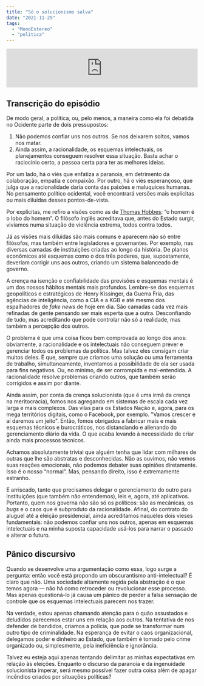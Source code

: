 ```yaml
---
title: "Só o solucionismo salva"
date: "2021-11-29"
tags: 
  - "MonoEstereo"
  - "politica"
---
```


<iframe src="https://anchor.fm/monoestereo/embed/episodes/S-o-solucionismo-salva-e1b0a4l" height="102px" width="100%" frameborder="0" scrolling="no"></iframe>

## Transcrição do episódio

De modo geral, a política, ou, pelo menos, a maneira como ela foi debatida no Ocidente parte de dois pressupostos:

1. Não podemos confiar uns nos outros. Se nos deixarem soltos, vamos nos matar.
2. Ainda assim, a racionalidade, os esquemas intelectuais, os planejamentos conseguem resolver essa situação. Basta achar o raciocínio certo, a pessoa certa para ter as melhores ideias.

Por um lado, há o viés que enfatiza a paranoia, em detrimento da colaboração, empatia e compaixão. Por outro, há o viés esperançoso, que julga que a racionalidade daria conta das paixões e maluquices humanas. No pensamento político ocidental, você encontrará versões mais explícitas ou mais diluídas desses pontos-de-vista.

Por explícitas, me refiro a visões como as de [Thomas Hobbes](https://pt.wikipedia.org/wiki/Thomas_Hobbes): “o homem é o lobo do homem”. O filósofo inglês acreditava que, antes do Estado surgir, vivíamos numa situação de violência extrema, todos contra todos.

Já as visões mais diluídas são mais comuns e aparecem não só entre filósofos, mas também entre legisladores e governantes. Por exemplo, nas diversas camadas de instituições criadas ao longo da história. De planos econômicos até esquemas como o dos três poderes, que, supostamente, deveriam corrigir uns aos outros, criando um sistema balanceado de governo.

A crença na isenção e confiabilidade das previsões e esquemas mentais é um dos nossos hábitos mentais mais profundos. Lembre-se dos esquemas geopolíticos e estratégicos de Henry Kissinger, da Guerra Fria, das agências de inteligência, como a CIA e a KGB e até mesmo dos espalhadores de _fake news_ de hoje em dia. São camadas cada vez mais refinadas de gente pensando ser mais esperta que a outra. Desconfiando de tudo, mas acreditando que pode controlar não só a realidade, mas também a percepção dos outros.

O problema é que uma coisa ficou bem comprovada ao longo dos anos: obviamente, a racionalidade e os intelectuais não conseguem prever e gerenciar todos os problemas da política. Mas talvez eles consigam criar muitos deles. É que, sempre que criamos uma solução ou uma ferramenta de trabalho, simultaneamente, inventamos a possibilidade de ela ser usada para fins negativos. Ou, no mínimo, de ser corrompida e mal-entendida. A racionalidade resolve problemas criando outros, que também serão corrigidos e assim por diante.

Ainda assim, por conta da crença solucionista (que é uma irmã da crença na meritocracia), fomos nos agregando em sistemas de escala cada vez larga e mais complexos. Das vilas para os Estados Nação e, agora, para os mega territórios digitais, como o Facebook, por exemplo. "Vamos crescer e aí daremos um jeito". Então, fomos obrigados a fabricar mais e mais esquemas técnicos e burocráticos, nos distanciando e alienando do gerenciamento diário da vida. O que acaba levando à necessidade de criar ainda mais processos técnicos.

Achamos absolutamente trivial que alguém tenha que lidar com milhares de outras que lhe são abstratas e desconhecidas. Não as ouvimos, não vemos suas reações emocionais, não podemos debater suas opiniões diretamente. Isso é o nosso “normal”. Mas, pensando direito, isso é extremamente estranho.

E arriscado, tanto que precisamos delegar o gerenciamento do outro para instituições (que também não entendemos), leis e, agora, até aplicativos. Portanto, quem nos governa não são só os políticos: são as mecânicas, os _bugs_ e o caos que é subproduto da racionalidade. Afinal, do contrato do aluguel até a eleição presidencial, ainda acreditamos naqueles dois vieses fundamentais: não podemos confiar uns nos outros, apenas em esquemas intelectuais e na minha suposta capacidade usá-los para narrar o passado e alterar o futuro.

## Pânico discursivo

Quando se desenvolve uma argumentação como essa, logo surge a pergunta: então você está propondo um obscurantismo anti-intelectual? É claro que não. Uma sociedade altamente regida pela abstração é o que temos agora — não há como retroceder ou revolucionar esse processo. Mas apenas questioná-lo já causa um pânico de perder a falsa sensação de controle que os esquemas intelectuais parecem nos trazer.

Na verdade, estou apenas chamando atenção para o quão assustados e deludidos parecemos estar uns em relação aos outros. Na tentativa de nos defender de bandidos, criamos a polícia, que pode se transformar num outro tipo de criminalidade. Na esperança de evitar o caos organizacional, delegamos poder e dinheiro ao Estado, que também é tomado pelo crime organizado ou, simplesmente, pela ineficiência e ignorância.

Talvez eu esteja aqui apenas tentando delimitar as minhas expectativas em relação às eleições. Enquanto o discurso da paranoia e da ingenuidade solucionista imperar, será mesmo possível fazer outra coisa além de apagar incêndios criados por situações políticas?
